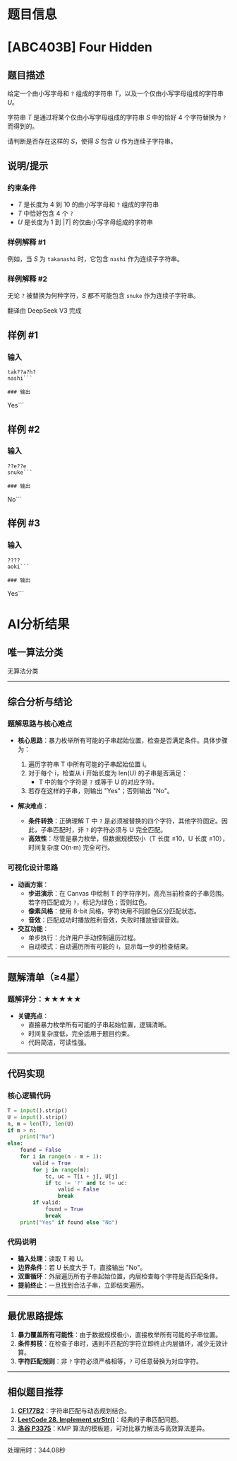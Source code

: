 # 题目信息

# [ABC403B] Four Hidden

## 题目描述

[problemUrl]: https://atcoder.jp/contests/abc403/tasks/abc403_b

给定一个由小写字母和 `?` 组成的字符串 $T$，以及一个仅由小写字母组成的字符串 $U$。

字符串 $T$ 是通过将某个仅由小写字母组成的字符串 $S$ 中的恰好 $4$ 个字符替换为 `?` 而得到的。

请判断是否存在这样的 $S$，使得 $S$ 包含 $U$ 作为连续子字符串。

## 说明/提示

### 约束条件

- $T$ 是长度为 $4$ 到 $10$ 的由小写字母和 `?` 组成的字符串
- $T$ 中恰好包含 $4$ 个 `?`
- $U$ 是长度为 $1$ 到 $|T|$ 的仅由小写字母组成的字符串

### 样例解释 #1

例如，当 $S$ 为 `takanashi` 时，它包含 `nashi` 作为连续子字符串。

### 样例解释 #2

无论 `?` 被替换为何种字符，$S$ 都不可能包含 `snuke` 作为连续子字符串。

翻译由 DeepSeek V3 完成

## 样例 #1

### 输入

```
tak??a?h?
nashi```

### 输出

```
Yes```

## 样例 #2

### 输入

```
??e??e
snuke```

### 输出

```
No```

## 样例 #3

### 输入

```
????
aoki```

### 输出

```
Yes```

# AI分析结果



## 唯一算法分类
无算法分类

---

## 综合分析与结论

### 题解思路与核心难点
- **核心思路**：暴力枚举所有可能的子串起始位置，检查是否满足条件。具体步骤为：
  1. 遍历字符串 T 中所有可能的子串起始位置 i。
  2. 对于每个 i，检查从 i 开始长度为 len(U) 的子串是否满足：
     - T 中的每个字符是 `?` 或等于 U 的对应字符。
  3. 若存在这样的子串，则输出 "Yes"；否则输出 "No"。
  
- **解决难点**：
  - **条件转换**：正确理解 T 中 `?` 是必须被替换的四个字符，其他字符固定。因此，子串匹配时，非 `?` 的字符必须与 U 完全匹配。
  - **高效性**：尽管是暴力枚举，但数据规模较小（T 长度 ≤10，U 长度 ≤10），时间复杂度 O(n·m) 完全可行。

### 可视化设计思路
- **动画方案**：
  - **步进演示**：在 Canvas 中绘制 T 的字符序列，高亮当前检查的子串范围。若字符匹配或为 `?`，标记为绿色；否则红色。
  - **像素风格**：使用 8-bit 风格，字符块用不同颜色区分匹配状态。
  - **音效**：匹配成功时播放胜利音效，失败时播放错误音效。
- **交互功能**：
  - 单步执行：允许用户手动控制遍历过程。
  - 自动模式：自动遍历所有可能的 i，显示每一步的检查结果。

---

## 题解清单（≥4星）

### 题解评分：★★★★★
- **关键亮点**：
  - 直接暴力枚举所有可能的子串起始位置，逻辑清晰。
  - 时间复杂度低，完全适用于题目约束。
  - 代码简洁，可读性强。

---

## 代码实现

### 核心逻辑代码
```python
T = input().strip()
U = input().strip()
n, m = len(T), len(U)
if m > n:
    print("No")
else:
    found = False
    for i in range(n - m + 1):
        valid = True
        for j in range(m):
            tc, uc = T[i + j], U[j]
            if tc != '?' and tc != uc:
                valid = False
                break
        if valid:
            found = True
            break
    print("Yes" if found else "No")
```

### 代码说明
- **输入处理**：读取 T 和 U。
- **边界条件**：若 U 长度大于 T，直接输出 "No"。
- **双重循环**：外层遍历所有子串起始位置，内层检查每个字符是否匹配条件。
- **提前终止**：一旦找到合法子串，立即结束遍历。

---

## 最优思路提炼
1. **暴力覆盖所有可能性**：由于数据规模极小，直接枚举所有可能的子串位置。
2. **条件剪枝**：在检查子串时，遇到不匹配的字符立即终止内层循环，减少无效计算。
3. **字符匹配规则**：非 `?` 字符必须严格相等，`?` 可任意替换为对应字符。

---

## 相似题目推荐
1. **[CF177B2](https://codeforces.com/problemset/problem/177/B2)**：字符串匹配与动态规划结合。
2. **[LeetCode 28. Implement strStr()](https://leetcode.com/problems/implement-strstr)**：经典的子串匹配问题。
3. **[洛谷 P3375](https://www.luogu.com.cn/problem/P3375)**：KMP 算法的模板题，可对比暴力解法与高效算法差异。

---
处理用时：344.08秒